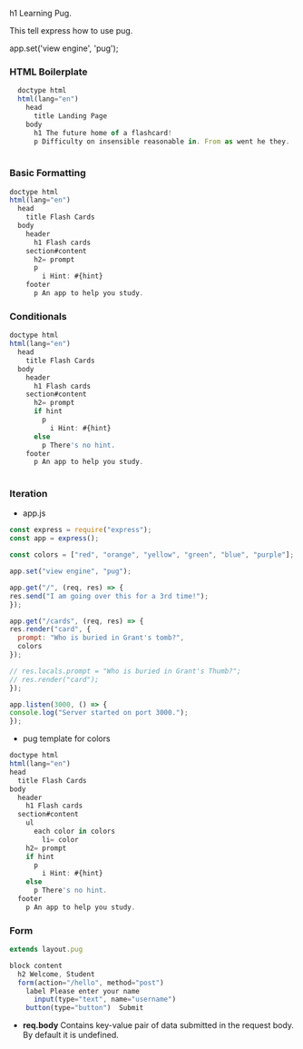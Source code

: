 

h1 Learning Pug.

This tell express how to use pug. 

app.set('view engine', 'pug');

### HTML Boilerplate
```js
  doctype html
  html(lang="en")
    head
      title Landing Page
    body
      h1 The future home of a flashcard!
      p Difficulty on insensible reasonable in. From as went he they. 
      
```
### Basic Formatting

```js
doctype html
html(lang="en")
  head
    title Flash Cards
  body
    header
      h1 Flash cards
    section#content
      h2= prompt
      p
        i Hint: #{hint}
    footer
      p An app to help you study.

```

### Conditionals

```js
doctype html
html(lang="en")
  head
    title Flash Cards
  body
    header
      h1 Flash cards
    section#content
      h2= prompt
      if hint
        p
          i Hint: #{hint}
      else
        p There's no hint.
    footer
      p An app to help you study.
      
```
### Iteration

  - app.js
  
  ```js
  const express = require("express");
const app = express();

const colors = ["red", "orange", "yellow", "green", "blue", "purple"];

app.set("view engine", "pug");

app.get("/", (req, res) => {
  res.send("I am going over this for a 3rd time!");
});

app.get("/cards", (req, res) => {
  res.render("card", {
    prompt: "Who is buried in Grant's tomb?",
    colors
  });

  // res.locals.prompt = "Who is buried in Grant's Thumb?";
  // res.render("card");
});

app.listen(3000, () => {
  console.log("Server started on port 3000.");
});

  ```
  - pug template for colors
  
  ```js
  doctype html
html(lang="en")
  head
    title Flash Cards
  body
    header
      h1 Flash cards
    section#content
      ul 
        each color in colors
          li= color
      h2= prompt
      if hint
        p
          i Hint: #{hint}
      else
        p There's no hint.
    footer
      p An app to help you study.
  
  ```
### Form

```js
extends layout.pug

block content
  h2 Welcome, Student
  form(action="/hello", method="post")
    label Please enter your name 
      input(type="text", name="username") 
    button(type="button")  Submit

```

- **req.body** Contains key-value pair of data submitted in the request body. By default it is undefined.
